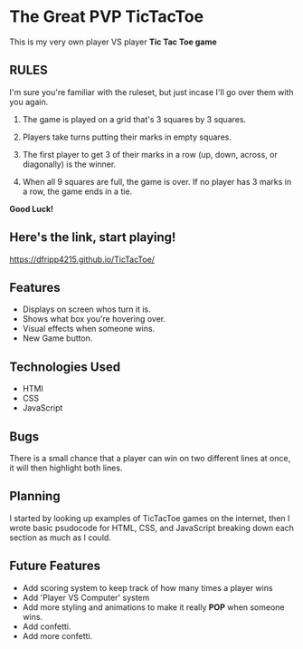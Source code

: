 # The Great PVP TicTacToe

This is my very own player VS player **Tic Tac Toe game**

## RULES

I'm sure you're familiar with the ruleset, but just incase I'll go over them with you again.

1. The game is played on a grid that's 3 squares by 3 squares.

2. Players take turns putting their marks in empty squares.

3. The first player to get 3 of their marks in a row (up, down, across, or diagonally) is the winner.

4. When all 9 squares are full, the game is over. If no player has 3 marks in a row, the game ends in a tie.

**Good Luck!**

## Here's the link, start playing!

https://dfripp4215.github.io/TicTacToe/

## Features

* Displays on screen whos turn it is.
* Shows what box you're hovering over.
* Visual effects when someone wins.
* New Game button.

## Technologies Used

* HTMl
* CSS
* JavaScript

## Bugs

There is a small chance that a player can win on two different lines at once, it will then highlight both lines.

## Planning

I started by looking up examples of TicTacToe games on the internet, then I wrote basic psudocode for HTML, CSS, and JavaScript breaking down each section as much as I could.

## Future Features

* Add scoring system to keep track of how many times a player wins
* Add 'Player VS Computer' system
* Add more styling and animations to make it really **POP** when someone wins.
* Add confetti.
* Add more confetti.